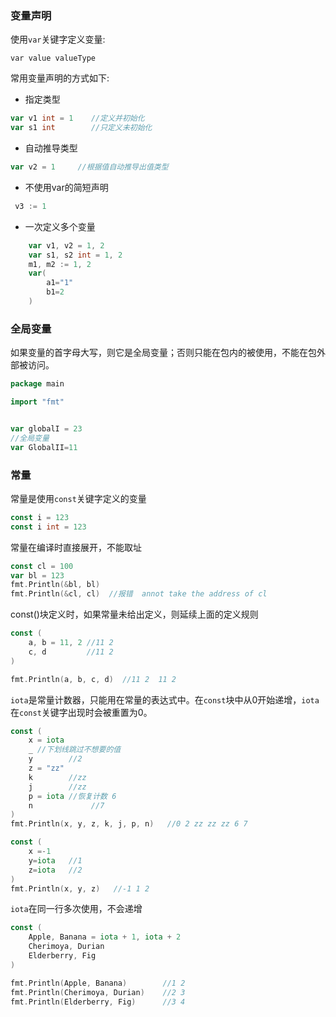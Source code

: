 ### 变量声明

使用`var`关键字定义变量:

`var value valueType`

常用变量声明的方式如下:

* 指定类型

```go
var v1 int = 1    //定义并初始化
var s1 int        //只定义未初始化
```

* 自动推导类型

```go 
var v2 = 1     //根据值自动推导出值类型
```

* 不使用var的简短声明

```go 
 v3 := 1     
```

* 一次定义多个变量

```go
    var v1, v2 = 1, 2
	var s1, s2 int = 1, 2
	m1, m2 := 1, 2
	var(
		a1="1"
		b1=2
	)
```

### 全局变量

如果变量的首字母大写，则它是全局变量；否则只能在包内的被使用，不能在包外部被访问。

```go
package main

import "fmt"


var globalI = 23
//全局变量
var GlobalII=11

```

### 常量

常量是使用`const`关键字定义的变量

``` go
const i = 123
const i int = 123
```

常量在编译时直接展开，不能取址
```go
const cl = 100
var bl = 123
fmt.Println(&bl, bl)
fmt.Println(&cl, cl)  //报错  annot take the address of cl
```

const()块定义时，如果常量未给出定义，则延续上面的定义规则

```go
const (
	a, b = 11, 2 //11 2
	c, d         //11 2
)

fmt.Println(a, b, c, d)  //11 2  11 2
```


`iota`是常量计数器，只能用在常量的表达式中。在`const`块中从0开始递增，`iota`在`const`关键字出现时会被重置为0。

```go
const (
	x = iota
	_ //下划线跳过不想要的值
	y        //2
	z = "zz"
	k        //zz
	j        //zz
	p = iota //恢复计数 6
	n             //7
)
fmt.Println(x, y, z, k, j, p, n)   //0 2 zz zz zz 6 7

const (
	x =-1
	y=iota   //1
	z=iota   //2
)
fmt.Println(x, y, z)   //-1 1 2
```

`iota`在同一行多次使用，不会递增
```go
const (
	Apple, Banana = iota + 1, iota + 2
	Cherimoya, Durian
	Elderberry, Fig
)

fmt.Println(Apple, Banana)        //1 2
fmt.Println(Cherimoya, Durian)    //2 3
fmt.Println(Elderberry, Fig)      //3 4
```
